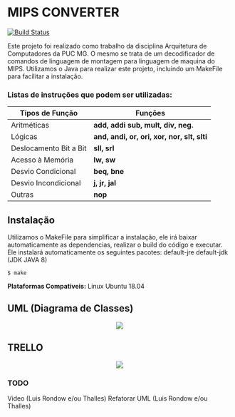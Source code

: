 # MIPS CONVERTER
[![Build Status](https://travis-ci.org/Rastrian/MIPS-converter.svg?branch=master)](https://travis-ci.org/Rastrian/MIPS-converter)

Este projeto foi realizado como trabalho da disciplina Arquitetura de Computadores da PUC MG.
O mesmo se trata de um decodificador de comandos de linguagem de montagem para linguagem de maquina do MIPS.
Utilizamos o Java para realizar este projeto, incluindo um MakeFile para facilitar a instalação.

### Listas de instruções que podem ser utilizadas:

| Tipos de Função | Funções                    |
| ------------- | ------------------------------ |
| Aritméticas      | **add, addi sub, mult, div, neg.**       |
| Lógicas   | **and, andi, or, ori, xor, nor, slt, slti**     |
| Deslocamento Bit a Bit   | **sll, srl**     |
| Acesso à Memória   | **lw, sw**     |
| Desvio Condicional   | **beq, bne**     |
| Desvio Incondicional   | **j, jr, jal**     |
| Outras   | **nop**     |

## Instalação

Utilizamos o MakeFile para simplificar a instalação, ele irá baixar automaticamente as dependencias, realizar o build do código e executar.
Ele instalará automaticamente os seguintes pacotes: default-jre default-jdk (JDK JAVA 8)

```$ make```

**Plataformas Compativeis:** Linux Ubuntu 18.04

## UML (Diagrama de Classes)

<div style="text-align: center">
<a href='https://raw.githubusercontent.com/Rastrian/MIPS-converter/master/assets/UML.jpg'><img src="https://raw.githubusercontent.com/Rastrian/MIPS-converter/master/assets/UML.jpg"/></a>
</div>

## TRELLO

<div style="text-align: center">
<a href='https://raw.githubusercontent.com/Rastrian/MIPS-converter/master/assets/trello.png'><img src="https://raw.githubusercontent.com/Rastrian/MIPS-converter/master/assets/trello.png"/></a>
</div>

### TODO

Video (Luis Rondow e/ou Thalles)
Refatorar UML (Luis Rondow e/ou Thalles)